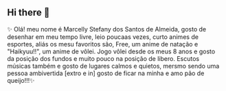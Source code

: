 ## Hi there 👋
✨ Olá! meu nome é Marcelly Stefany dos Santos de Almeida, gosto de desenhar em meu tempo livre, leio poucaas vezes, curto animes de esportes, aliás os mesu favoritos são, Free, um anime de natação e "Haikyuu!!", um anime de vôlei. Jogo vôlei desde os meus 8 anos e gosto da posição dos fundos e muito pouco na posição de libero. Escutos músicas também e gosto de lugares calmos e quietos, mersmo sendo uma pessoa ambivertida [extro e in] gosto de ficar na minha e amo pão de queijo!!!✨
<!--
**STEFANYCELLY/STEFANYCELLY** is a ✨ _special_ ✨ repository because its `README.md` (this file) appears on your GitHub profile.

Here are some ideas to get you started:

- 🔭 I’m currently working on ...
- ✨ I’m currently learning ...
- 👯 I’m looking to collaborate on ...
- 🤔 I’m looking for help with ...
- 💬 Ask me about ...
- 📫 How to reach me: ...
-  Pronouns: ...
-  Fun fact: ...
-->
